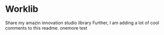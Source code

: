 # Worklib
Share my amazin innovation studio library
Further, I am adding a lot of cool comments to this readme.
onemore test
